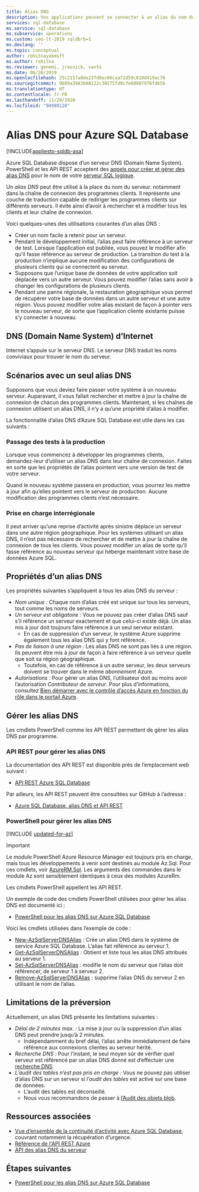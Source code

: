 ```yaml
---
title: Alias DNS
description: Vos applications peuvent se connecter à un alias du nom du serveur pour Azure SQL Database. Vous pouvez pendant ce temps modifier la base de données SQL sur laquelle pointe l’alias à tout moment, pour faciliter les tests et autres.
services: sql-database
ms.service: sql-database
ms.subservice: operations
ms.custom: seo-lt-2019 sqldbrb=1
ms.devlang: ''
ms.topic: conceptual
author: rohitnayakmsft
ms.author: rohitna
ms.reviewer: genemi, jrasnick, vanto
ms.date: 06/26/2019
ms.openlocfilehash: 25c2157a8de237d0ec66caa72d59c810d419ac76
ms.sourcegitcommit: 9889a3983b88222c30275fd0cfe60807976fd65b
ms.translationtype: HT
ms.contentlocale: fr-FR
ms.lasthandoff: 11/20/2020
ms.locfileid: "94989120"
---
```

# <a name="dns-alias-for-azure-sql-database"></a>Alias DNS pour Azure SQL Database
[!INCLUDE[appliesto-sqldb-asa](../includes/appliesto-sqldb-asa.md)]

Azure SQL Database dispose d’un serveur DNS (Domain Name System). PowerShell et les API REST acceptent des [appels pour créer et gérer des alias DNS](#anchor-powershell-code-62x) pour le nom de votre [serveur SQL logique](logical-servers.md).

Un *alias DNS* peut être utilisé à la place du nom du serveur. notamment dans la chaîne de connexion des programmes clients. Il représente une couche de traduction capable de rediriger les programmes clients sur différents serveurs. Il évite ainsi d’avoir à rechercher et à modifier tous les clients et leur chaîne de connexion.

Voici quelques-unes des utilisations courantes d’un alias DNS :

- Créer un nom facile à retenir pour un serveur.
- Pendant le développement initial, l’alias peut faire référence à un serveur de test. Lorsque l’application est publiée, vous pouvez le modifier afin qu’il fasse référence au serveur de production. La transition du test à la production n’implique aucune modification des configurations de plusieurs clients qui se connectent au serveur.
- Supposons que l’unique base de données de votre application soit déplacée vers un autre serveur. Vous pouvez modifier l’alias sans avoir à changer les configurations de plusieurs clients.
- Pendant une panne régionale, la restauration géographique vous permet de récupérer votre base de données dans un autre serveur et une autre région. Vous pouvez modifier votre alias existant de façon à pointer vers le nouveau serveur, de sorte que l’application cliente existante puisse s’y connecter à nouveau.

## <a name="domain-name-system-dns-of-the-internet"></a>DNS (Domain Name System) d’Internet

Internet s’appuie sur le serveur DNS. Le serveur DNS traduit les noms conviviaux pour trouver le nom du serveur.

## <a name="scenarios-with-one-dns-alias"></a>Scénarios avec un seul alias DNS

Supposons que vous deviez faire passer votre système à un nouveau serveur. Auparavant, il vous fallait rechercher et mettre à jour la chaîne de connexion de chacun des programmes clients. Maintenant, si les chaînes de connexion utilisent un alias DNS, il n’y a qu’une propriété d’alias à modifier.

La fonctionnalité d’alias DNS d’Azure SQL Database est utile dans les cas suivants :

### <a name="test-to-production"></a>Passage des tests à la production

Lorsque vous commencez à développer les programmes clients, demandez-leur d’utiliser un alias DNS dans leur chaîne de connexion. Faites en sorte que les propriétés de l’alias pointent vers une version de test de votre serveur.

Quand le nouveau système passera en production, vous pourrez les mettre à jour afin qu’elles pointent vers le serveur de production. Aucune modification des programmes clients n’est nécessaire.

### <a name="cross-region-support"></a>Prise en charge interrégionale

Il peut arriver qu’une reprise d’activité après sinistre déplace un serveur dans une autre région géographique. Pour les systèmes utilisant un alias DNS, il n’est pas nécessaire de rechercher et de mettre à jour la chaîne de connexion de tous les clients. Vous pouvez modifier un alias de sorte qu’il fasse référence au nouveau serveur qui héberge maintenant votre base de données Azure SQL.

## <a name="properties-of-a-dns-alias"></a>Propriétés d’un alias DNS

Les propriétés suivantes s’appliquent à tous les alias DNS du serveur :

- *Nom unique :* Chaque nom d’alias créé est unique sur tous les serveurs, tout comme les noms de serveurs.
- *Un serveur est obligatoire :* Vous ne pouvez pas créer d’alias DNS sauf s’il référence un serveur exactement et que celui-ci existe déjà. Un alias mis à jour doit toujours faire référence à un seul serveur existant.
  - En cas de suppression d’un serveur, le système Azure supprime également tous les alias DNS qui y font référence.
- *Pas de liaison à une région :* Les alias DNS ne sont pas liés à une région. Ils peuvent être mis à jour de façon à faire référence à un serveur quelle que soit sa région géographique.
  - Toutefois, en cas de référence à un autre serveur, les deux serveurs doivent se trouver dans le même *abonnement* Azure.
- *Autorisations :* Pour gérer un alias DNS, l’utilisateur doit au moins avoir l’autorisation *Contributeur de serveur*. Pour plus d’informations, consultez [Bien démarrer avec le contrôle d’accès Azure en fonction du rôle dans le portail Azure](../../role-based-access-control/overview.md).

## <a name="manage-your-dns-aliases"></a>Gérer les alias DNS

Les cmdlets PowerShell comme les API REST permettent de gérer les alias DNS par programme.

### <a name="rest-apis-for-managing-your-dns-aliases"></a>API REST pour gérer les alias DNS

La documentation des API REST est disponible près de l’emplacement web suivant :

- [API REST Azure SQL Database](/rest/api/sql/)

Par ailleurs, les API REST peuvent être consultées sur GitHub à l’adresse :

- [Azure SQL Database, alias DNS et API REST](https://github.com/Azure/azure-rest-api-specs/blob/master/specification/sql/resource-manager/Microsoft.Sql/preview/2017-03-01-preview/serverDnsAliases.json)

<a name="anchor-powershell-code-62x"></a>

### <a name="powershell-for-managing-your-dns-aliases"></a>PowerShell pour gérer les alias DNS

[!INCLUDE [updated-for-az](../../../includes/updated-for-az.md)]
> [!IMPORTANT]
> Le module PowerShell Azure Resource Manager est toujours pris en charge, mais tous les développements à venir sont destinés au module Az.Sql. Pour ces cmdlets, voir [AzureRM.Sql](/powershell/module/AzureRM.Sql/). Les arguments des commandes dans le module Az sont sensiblement identiques à ceux des modules AzureRm.

Les cmdlets PowerShell appellent les API REST.

Un exemple de code des cmdlets PowerShell utilisées pour gérer les alias DNS est documenté ici :

- [PowerShell pour les alias DNS sur Azure SQL Database](dns-alias-powershell-create.md)

Voici les cmdlets utilisées dans l’exemple de code :

- [New-AzSqlServerDNSAlias](/powershell/module/az.Sql/New-azSqlServerDnsAlias) : Crée un alias DNS dans le système de service Azure SQL Database. L’alias fait référence au serveur 1.
- [Get-AzSqlServerDNSAlias](/powershell/module/az.Sql/Get-azSqlServerDnsAlias) : Obtient et liste tous les alias DNS attribués au serveur 1.
- [Set-AzSqlServerDNSAlias](/powershell/module/az.Sql/Set-azSqlServerDnsAlias) : modifie le nom du serveur que l’alias doit référencer, de serveur 1 à serveur 2.
- [Remove-AzSqlServerDNSAlias](/powershell/module/az.Sql/Remove-azSqlServerDnsAlias) : supprime l’alias DNS du serveur 2 en utilisant le nom de l’alias.

## <a name="limitations-during-preview"></a>Limitations de la préversion

Actuellement, un alias DNS présente les limitations suivantes :

- *Délai de 2 minutes max. :* La mise à jour ou la suppression d’un alias DNS peut prendre jusqu’à 2 minutes.
  - Indépendamment du bref délai, l’alias arrête immédiatement de faire référence aux connexions clientes au serveur hérité.
- *Recherche DNS :* Pour l’instant, le seul moyen sûr de vérifier quel serveur est référencé par un alias DNS donné est d’effectuer une [recherche DNS](/windows-server/administration/windows-commands/nslookup).
- _L’audit des tables n’est pas pris en charge :_ Vous ne pouvez pas utiliser d’alias DNS sur un serveur si l’*audit des tables* est activé sur une base de données.
  - L’audit des tables est déconseillé.
  - Nous vous recommandons de passer à [l’Audit des objets blob](../../azure-sql/database/auditing-overview.md).

## <a name="related-resources"></a>Ressources associées

- [Vue d’ensemble de la continuité d’activité avec Azure SQL Database](business-continuity-high-availability-disaster-recover-hadr-overview.md), couvrant notamment la récupération d’urgence.
- [Référence de l'API REST Azure](/rest/api/azure/)
- [API des alias DNS du serveur](/rest/api/sql/serverdnsaliases)

## <a name="next-steps"></a>Étapes suivantes

- [PowerShell pour les alias DNS sur Azure SQL Database](dns-alias-powershell-create.md)